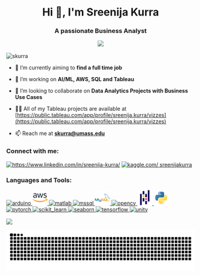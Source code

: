 <h1 align="center">Hi 👋, I'm Sreenija Kurra</h1>
<h3 align="center">A passionate Business Analyst</h3>

<div align="center"> <img height="150" src="https://raw.githubusercontent.com/sreenijakurra/firstrepo/main/girlgif.gif" height="150"/>
</div>

<p align="left"> <img src="https://komarev.com/ghpvc/?username=skurra&label=Profile%20views&color=0e75b6&style=flat" alt="skurra" /> </p>

- 🔭 I’m currently aiming to **find a full time job**

- 🌱 I’m working on **AI/ML, AWS, SQL and Tableau**

- 👯 I’m looking to collaborate on **Data Analytics Projects with Business Use Cases**

- 👨‍💻 All of my Tableau projects are available at [https://public.tableau.com/app/profile/sreenija.kurra/vizzes](https://public.tableau.com/app/profile/sreenija.kurra/vizzes)

- 📫 Reach me at **skurra@umass.edu**

<h3 align="left">Connect with me:</h3>
<p align="left">
<a href="https://www.linkedin.com/in/sreenija-kurra/" target="blank"><img align="center" src="https://raw.githubusercontent.com/rahuldkjain/github-profile-readme-generator/master/src/images/icons/Social/linked-in-alt.svg" alt="https://www.linkedin.com/in/sreenija-kurra/" height="30" width="40" /></a>
<a href="https://kaggle.com/kaggle.com/sreenijakurra" target="blank"><img align="center" src="https://raw.githubusercontent.com/rahuldkjain/github-profile-readme-generator/master/src/images/icons/Social/kaggle.svg" alt="kaggle.com/ sreenijakurra" height="30" width="40" /></a>
</p>

<h3 align="left">Languages and Tools:</h3>
<p align="left"> <a href="https://www.arduino.cc/" target="_blank" rel="noreferrer"> <img src="https://cdn.worldvectorlogo.com/logos/arduino-1.svg" alt="arduino" width="40" height="40"/> </a> <a href="https://aws.amazon.com" target="_blank" rel="noreferrer"> <img src="https://raw.githubusercontent.com/devicons/devicon/master/icons/amazonwebservices/amazonwebservices-original-wordmark.svg" alt="aws" width="40" height="40"/> </a> <a href="https://www.mathworks.com/" target="_blank" rel="noreferrer"> <img src="https://upload.wikimedia.org/wikipedia/commons/2/21/Matlab_Logo.png" alt="matlab" width="40" height="40"/> </a> <a href="https://www.microsoft.com/en-us/sql-server" target="_blank" rel="noreferrer"> <img src="https://www.svgrepo.com/show/303229/microsoft-sql-server-logo.svg" alt="mssql" width="40" height="40"/> </a> <a href="https://www.mysql.com/" target="_blank" rel="noreferrer"> <img src="https://raw.githubusercontent.com/devicons/devicon/master/icons/mysql/mysql-original-wordmark.svg" alt="mysql" width="40" height="40"/> </a> <a href="https://opencv.org/" target="_blank" rel="noreferrer"> <img src="https://www.vectorlogo.zone/logos/opencv/opencv-icon.svg" alt="opencv" width="40" height="40"/> </a> <a href="https://pandas.pydata.org/" target="_blank" rel="noreferrer"> <img src="https://raw.githubusercontent.com/devicons/devicon/2ae2a900d2f041da66e950e4d48052658d850630/icons/pandas/pandas-original.svg" alt="pandas" width="40" height="40"/> </a> <a href="https://www.python.org" target="_blank" rel="noreferrer"> <img src="https://raw.githubusercontent.com/devicons/devicon/master/icons/python/python-original.svg" alt="python" width="40" height="40"/> </a> <a href="https://pytorch.org/" target="_blank" rel="noreferrer"> <img src="https://www.vectorlogo.zone/logos/pytorch/pytorch-icon.svg" alt="pytorch" width="40" height="40"/> </a> <a href="https://scikit-learn.org/" target="_blank" rel="noreferrer"> <img src="https://upload.wikimedia.org/wikipedia/commons/0/05/Scikit_learn_logo_small.svg" alt="scikit_learn" width="40" height="40"/> </a> <a href="https://seaborn.pydata.org/" target="_blank" rel="noreferrer"> <img src="https://seaborn.pydata.org/_images/logo-mark-lightbg.svg" alt="seaborn" width="40" height="40"/> </a> <a href="https://www.tensorflow.org" target="_blank" rel="noreferrer"> <img src="https://www.vectorlogo.zone/logos/tensorflow/tensorflow-icon.svg" alt="tensorflow" width="40" height="40"/> </a> <a href="https://unity.com/" target="_blank" rel="noreferrer"> <img src="https://www.vectorlogo.zone/logos/unity3d/unity3d-icon.svg" alt="unity" width="40" height="40"/> </a> </p>


   <!--<p><img align="center" width="250" src="https://github-readme-stats.vercel.app/api/top-langs?username=skurra&show_icons=true&locale=en&layout=compact" alt="skurra" /></p> -->

<p><img align="center" width="300" src="https://github-readme-streak-stats.herokuapp.com/?user=skurra&" /></p>

<img src="https://raw.githubusercontent.com/sreenijakurra/firstrepo/output/snake.svg" />
